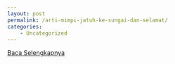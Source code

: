 ```yaml
---
layout: post
permalink: /arti-mimpi-jatuh-ke-sungai-dan-selamat/
categories:
    - Uncategorized
---
```


[Baca Selengkapnya](/04)